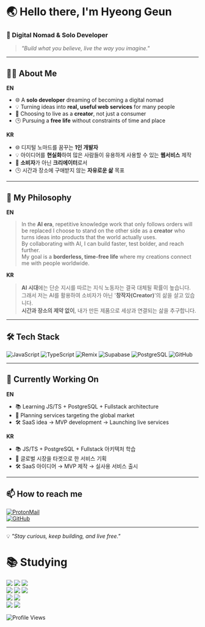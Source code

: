 # 🌏 Hello there, I'm Hyeong Geun  

### 🚀 Digital Nomad & Solo Developer  
> *"Build what you believe, live the way you imagine."*

---

## 🧑‍💻 About Me
**EN**
- 🌐 A **solo developer** dreaming of becoming a digital nomad  
- 💡 Turning ideas into **real, useful web services** for many people  
- 🎯 Choosing to live as a **creator**, not just a consumer  
- 🕒 Pursuing a **free life** without constraints of time and place
  
**KR**
- 🌐 디지털 노마드를 꿈꾸는 **1인 개발자**
- 💡 아이디어를 **현실화**하여 많은 사람들이 유용하게 사용할 수 있는 **웹서비스** 제작
- 🎯 **소비자**가 아닌 **크리에이터**로서  
- 🕒 시간과 장소에 구애받지 않는 **자유로운 삶** 목표


---

## 💭 My Philosophy
**EN**
> In the **AI era**, repetitive knowledge work that only follows orders will be replaced
> I choose to stand on the other side as a **creator** who turns ideas into products that the world actually uses.  
> By collaborating with AI, I can build faster, test bolder, and reach further.  
> My goal is a **borderless, time-free life** where my creations connect me with people worldwide.  

**KR**
> **AI 시대**에는 단순 지시를 따르는 지식 노동자는 결국 대체될 확률이 높습니다.  
> 그래서 저는 AI를 활용하여 소비자가 아닌 '**창작자(Creator)**'의 삶을 살고 있습니다.  
> **시간과 장소의 제약 없이**, 내가 만든 제품으로 세상과 연결되는 삶을 추구합니다.

---

## 🛠 Tech Stack  
![JavaScript](https://img.shields.io/badge/JavaScript-ES6+-yellow?logo=javascript)
![TypeScript](https://img.shields.io/badge/TypeScript-4.x-blue?logo=typescript)
![Remix](https://img.shields.io/badge/Remix-Framework-black?logo=remix)
![Supabase](https://img.shields.io/badge/Supabase-Backend-green?logo=supabase)
![PostgreSQL](https://img.shields.io/badge/PostgreSQL-DB-blue?logo=postgresql)
![GitHub](https://img.shields.io/badge/GitHub-Profile-black?logo=github)

---

## 🌱 Currently Working On
**EN**
- 📚 Learning JS/TS + PostgreSQL + Fullstack architecture  
- 🧭 Planning services targeting the global market
- 🛠 SaaS idea → MVP development → Launching live services  

**KR**
- 📚 JS/TS + PostgreSQL + Fullstack 아키텍처 학습
- 🧭 글로벌 시장을 타겟으로 한 서비스 기획
- 🛠 SaaS 아이디어 → MVP 제작 → 실사용 서비스 출시

---

## 📫 How to reach me
[![ProtonMail](https://img.shields.io/badge/Email-hgkim7.dev%40proton.me-purple?logo=protonmail)](mailto:hgkim7.dev@proton.me)  
[![GitHub](https://img.shields.io/badge/GitHub-hgkim7-black?logo=github)](https://github.com/hgkim7)

---

💡 *"Stay curious, keep building, and live free."*



<div><h1>📚 Studying </h1></div>

<div align=left> 
  
  <img src="https://img.shields.io/badge/html5-E34F26?style=for-the-badge&logo=html5&logoColor=white"> 
  <img src="https://img.shields.io/badge/css-1572B6?style=for-the-badge&logo=css3&logoColor=white"> 
  <img src="https://img.shields.io/badge/javascript-F7DF1E?style=for-the-badge&logo=javascript&logoColor=black"> 
  <br>
  
  <img src="https://img.shields.io/badge/Typescrips-3178C6?style=for-the-badge&logo=Typescript&logoColor=white"> 
  <img src="https://img.shields.io/badge/react-61DAFB?style=for-the-badge&logo=react&logoColor=black"> 
  <img src="https://img.shields.io/badge/Remix-000000?style=for-the-badge&logo=Remix&logoColor=white"> 
  <br>
  
  <img src="https://img.shields.io/badge/Tailwind css-1572B6?style=for-the-badge&logo=Tailwindcss&logoColor=white">
  <img src="https://img.shields.io/badge/postgreSQL-4169E1?style=for-the-badge&logo=postgreSQL&logoColor=white"> 
  <!--<img src="https://img.shields.io/badge/node.js-339933?style=for-the-badge&logo=Node.js&logoColor=white">
  <br>-->
  <br>
  
  <img src="https://img.shields.io/badge/python-3776AB?style=for-the-badge&logo=python&logoColor=white"> 
  <img src="https://img.shields.io/badge/django-092E20?style=for-the-badge&logo=django&logoColor=white">
<!--<img src="https://img.shields.io/badge/flask-000000?style=for-the-badge&logo=flask&logoColor=white">-->
  <br>


  <!--<img src="https://img.shields.io/badge/Vercel-000000?style=for-the-badge&logo=Vercel&logoColor=white">
  <img src="https://img.shields.io/badge/supabase-3FCF8E?style=for-the-badge&logo=supabase&logoColor=white">
  <br>-->

  <!--<img src="https://img.shields.io/badge/github-181717?style=for-the-badge&logo=github&logoColor=white">
  <img src="https://img.shields.io/badge/git-F05032?style=for-the-badge&logo=git&logoColor=white">
  <br>-->
</div>


<p align="left">
  <img src="https://komarev.com/ghpvc/?username=hgkim7&label=Profile%20Views&color=blue&style=for-the-badge" alt="Profile Views" />
</p>
